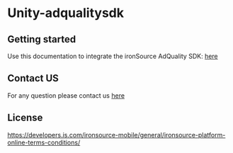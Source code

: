 # Unity-adqualitysdk

## Getting started
Use this documentation to integrate the ironSource AdQuality SDK: [here](https://support.soomla.com/hc/en-us/articles/4404831674641?agent=unity)

## Contact US 
For any question please contact us [here](https://ironsrc.formtitan.com/knowledge-center#/)

## License 
https://developers.is.com/ironsource-mobile/general/ironsource-platform-online-terms-conditions/

